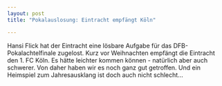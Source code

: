 ```yaml
---
layout: post
title: "Pokalauslosung: Eintracht empfängt Köln"

---
```


Hansi Flick hat der Eintracht eine lösbare Aufgabe für das DFB-Pokalachtelfinale zugelost. Kurz vor Weihnachten empfängt die Eintracht den 1. FC Köln. Es hätte leichter kommen können - natürlich aber auch schwerer. Von daher haben wir es noch ganz gut getroffen. Und ein Heimspiel zum Jahresausklang ist doch auch nicht schlecht...


